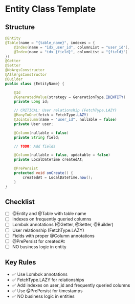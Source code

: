 # Entity Class Template

## Structure

```java
@Entity
@Table(name = "{table_name}", indexes = {
    @Index(name = "idx_user_id", columnList = "user_id"),
    @Index(name = "idx_{field}", columnList = "{field}")
})
@Getter
@Setter
@NoArgsConstructor
@AllArgsConstructor
@Builder
public class {EntityName} {

    @Id
    @GeneratedValue(strategy = GenerationType.IDENTITY)
    private Long id;

    // CRITICAL: User relationship (FetchType.LAZY)
    @ManyToOne(fetch = FetchType.LAZY)
    @JoinColumn(name = "user_id", nullable = false)
    private User user;

    @Column(nullable = false)
    private String field;

    // TODO: Add fields

    @Column(nullable = false, updatable = false)
    private LocalDateTime createdAt;

    @PrePersist
    protected void onCreate() {
        createdAt = LocalDateTime.now();
    }
}
```

## Checklist

- [ ] @Entity and @Table with table name
- [ ] Indexes on frequently queried columns
- [ ] Lombok annotations (@Getter, @Setter, @Builder)
- [ ] User relationship (FetchType.LAZY)
- [ ] Fields with proper @Column annotations
- [ ] @PrePersist for createdAt
- [ ] NO business logic in entity

## Key Rules

- ✅ Use Lombok annotations
- ✅ FetchType.LAZY for relationships
- ✅ Add indexes on user_id and frequently queried columns
- ✅ Use @PrePersist for timestamps
- ✅ NO business logic in entities
